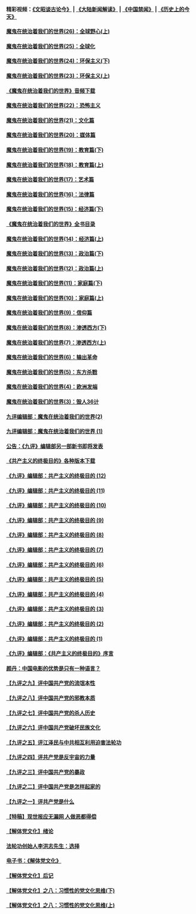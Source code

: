 #### 精彩视频：[《文昭谈古论今》](https://github.com/gfw-breaker/wenzhao/blob/master/README.md?t=12210031) | [《大陆新闻解读》](https://github.com/gfw-breaker/ntdtv-comedy/blob/master/README.md?t=12210031) | [《中国禁闻》](https://github.com/gfw-breaker/ntdtv-news/blob/master/README.md?t=12210031) | [《历史上的今天》](https://github.com/gfw-breaker/today-in-history/blob/master/README.md?t=12210031) 

#### [魔鬼在统治着我们的世界(26)：全球野心(上)](../pages/nsc422/n10900318.md?t=12210031) 

#### [魔鬼在统治着我们的世界(25)：全球化](../pages/nsc422/n10788205.md?t=12210031) 

#### [魔鬼在统治着我们的世界(24)：环保主义(下)](../pages/nsc422/n10695307.md?t=12210031) 

#### [魔鬼在统治着我们的世界(23)：环保主义(上)](../pages/nsc422/n10688613.md?t=12210031) 

#### [《魔鬼在统治着我们的世界》音频下载](../pages/nsc422/n10635553.md?t=12210031) 

#### [魔鬼在统治着我们的世界(22)：恐怖主义](../pages/nsc422/n10614727.md?t=12210031) 

#### [魔鬼在统治着我们的世界(21)：文化篇](../pages/nsc422/n10597706.md?t=12210031) 

#### [魔鬼在统治着我们的世界(20)：媒体篇](../pages/nsc422/n10586579.md?t=12210031) 

#### [魔鬼在统治着我们的世界(19)：教育篇(下)](../pages/nsc422/n10564808.md?t=12210031) 

#### [魔鬼在统治着我们的世界(18)：教育篇(上)](../pages/nsc422/n10526970.md?t=12210031) 

#### [魔鬼在统治着我们的世界(17)：艺术篇](../pages/nsc422/n10499093.md?t=12210031) 

#### [魔鬼在统治着我们的世界(16)：法律篇](../pages/nsc422/n10485969.md?t=12210031) 

#### [魔鬼在统治着我们的世界(15)：经济篇(下)](../pages/nsc422/n10469975.md?t=12210031) 

#### [《魔鬼在统治着我们的世界》全书目录](../pages/nsc422/n10464261.md?t=12210031) 

#### [魔鬼在统治着我们的世界(14)：经济篇(上)](../pages/nsc422/n10457370.md?t=12210031) 

#### [魔鬼在统治着我们的世界(13)：政治篇(下)](../pages/nsc422/n10448270.md?t=12210031) 

#### [魔鬼在统治着我们的世界(12)：政治篇(上)](../pages/nsc422/n10444576.md?t=12210031) 

#### [魔鬼在统治着我们的世界(11)：家庭篇(下)](../pages/nsc422/n10440961.md?t=12210031) 

#### [魔鬼在统治着我们的世界(10)：家庭篇(上)](../pages/nsc422/n10435448.md?t=12210031) 

#### [魔鬼在统治着我们的世界(9)：信仰篇](../pages/nsc422/n10432159.md?t=12210031) 

#### [魔鬼在统治着我们的世界(8)：渗透西方(下)](../pages/nsc422/n10429603.md?t=12210031) 

#### [魔鬼在统治着我们的世界(7)：渗透西方(上)](../pages/nsc422/n10426013.md?t=12210031) 

#### [魔鬼在统治着我们的世界(6)：输出革命](../pages/nsc422/n10421536.md?t=12210031) 

#### [魔鬼在统治着我们的世界(5)：东方杀戮](../pages/nsc422/n10417707.md?t=12210031) 

#### [魔鬼在统治着我们的世界(4)：欧洲发端](../pages/nsc422/n10414890.md?t=12210031) 

#### [魔鬼在统治着我们的世界(3)：毁人36计](../pages/nsc422/n10411583.md?t=12210031) 

#### [九评编辑部：魔鬼在统治着我们的世界(2)](../pages/nsc422/n10410036.md?t=12210031) 

#### [九评编辑部：魔鬼在统治着我们的世界 (1)](../pages/nsc422/n10406825.md?t=12210031) 

#### [公告：《九评》编辑部另一部新书即将发表](../pages/nsc422/n10405104.md?t=12210031) 

#### [《共产主义的终极目的》各种版本下载](../pages/nsc422/n10022138.md?t=12210031) 

#### [《九评》编辑部：共产主义的终极目的 (12)](../pages/nsc422/n9933272.md?t=12210031) 

#### [《九评》编辑部：共产主义的终极目的 (11)](../pages/nsc422/n9924973.md?t=12210031) 

#### [《九评》编辑部：共产主义的终极目的 (10)](../pages/nsc422/n9920883.md?t=12210031) 

#### [《九评》编辑部：共产主义的终极目的 (9)](../pages/nsc422/n9916363.md?t=12210031) 

#### [《九评》编辑部：共产主义的终极目的 (8)](../pages/nsc422/n9912488.md?t=12210031) 

#### [《九评》编辑部：共产主义的终极目的 (7)](../pages/nsc422/n9901176.md?t=12210031) 

#### [《九评》编辑部：共产主义的终极目的 (6)](../pages/nsc422/n9899359.md?t=12210031) 

#### [《九评》编辑部：共产主义的终极目的 (5)](../pages/nsc422/n9893174.md?t=12210031) 

#### [《九评》编辑部：共产主义的终极目的 (4)](../pages/nsc422/n9891246.md?t=12210031) 

#### [《九评》编辑部：共产主义的终极目的 (3)](../pages/nsc422/n9879879.md?t=12210031) 

#### [《九评》编辑部：共产主义的终极目的 (2)](../pages/nsc422/n9876205.md?t=12210031) 

#### [《九评》编辑部：共产主义的终极目的 (1)](../pages/nsc422/n9865857.md?t=12210031) 

#### [《九评》编辑部：《共产主义的终极目的》序言](../pages/nsc422/n9862666.md?t=12210031) 

#### [颜丹：中国电影的优势是只有一种语言？](../pages/nsc422/n9583062.md?t=12210031) 

#### [【九评之九】评中国共产党的流氓本性](../pages/nsc422/n737542.md?t=12210031) 

#### [【九评之八】评中国共产党的邪教本质](../pages/nsc422/n735942.md?t=12210031) 

#### [【九评之七】评中国共产党的杀人历史](../pages/nsc422/n733806.md?t=12210031) 

#### [【九评之六】评中国共产党破坏民族文化](../pages/nsc422/n731667.md?t=12210031) 

#### [【九评之五】评江泽民与中共相互利用迫害法轮功](../pages/nsc422/n730058.md?t=12210031) 

#### [【九评之四】评共产党是反宇宙的力量](../pages/nsc422/n727814.md?t=12210031) 

#### [【九评之三】评中国共产党的暴政](../pages/nsc422/n725597.md?t=12210031) 

#### [【九评之二】评中国共产党是怎样起家的](../pages/nsc422/n723946.md?t=12210031) 

#### [【九评之一】评共产党是什么](../pages/nsc422/n722529.md?t=12210031) 

#### [【特稿】现世报应无漏网 人做恶都得偿](../pages/nsc422/n4215167.md?t=12210031) 

#### [【解体党文化】绪论](../pages/nsc422/n1449356.md?t=12210031) 

#### [法轮功创始人李洪志先生：选择](../pages/nsc422/n3580738.md?t=12210031) 

#### [电子书：《解体党文化》](../pages/nsc422/n1573484.md?t=12210031) 

#### [【解体党文化】后记](../pages/nsc422/n1531999.md?t=12210031) 

#### [【解体党文化】之八：习惯性的党文化思维(下)](../pages/nsc422/n1526477.md?t=12210031) 

#### [【解体党文化】之八：习惯性的党文化思维(上)](../pages/nsc422/n1520631.md?t=12210031) 


